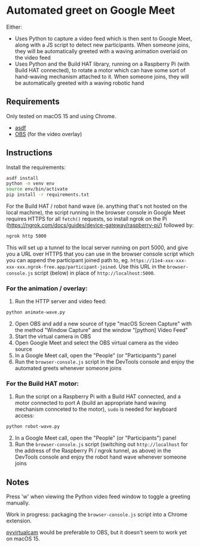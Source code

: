 # Automated greet on Google Meet

Either:

* Uses Python to capture a video feed which is then sent to Google Meet, along with a JS script to detect new participants. When someone joins, they will be automatically greeted with a waving animation overlaid on the video feed
* Uses Python and the Build HAT library, running on a Raspberry Pi (with Build HAT connected), to rotate a motor which can have some sort of hand-waving mechanism attached to it. When someone joins, they will be automatically greeted with a waving robotic hand

## Requirements

Only tested on macOS 15 and using Chrome.

* [asdf](https://asdf-vm.com/)
* [OBS](https://obsproject.com/) (for the video overlay)

## Instructions

Install the requirements:

```bash
asdf install
python -m venv env
source env/bin/activate
pip install -r requirements.txt
```

For the Build HAT / robot hand wave (ie. anything that's not hosted on the local machine), the script running in the browser console in Google Meet requires HTTPS for all `fetch()` requests, so install ngrok on the Pi (https://ngrok.com/docs/guides/device-gateway/raspberry-pi/) followed by:

```bash
ngrok http 5000
```

This will set up a tunnel to the local server running on port 5000, and give you a URL over HTTPS that you can use in the browser console script which you can append the participant joined path to, eg. `https://11e4-xxx-xxx-xxx-xxx.ngrok-free.app/participant-joined`. Use this URL in the `browser-console.js` script (below) in place of `http://localhost:5000`.

### For the animation / overlay:

1. Run the HTTP server and video feed:
```bash
python animate-wave.py
```
2. Open OBS and add a new source of type "macOS Screen Capture" with the method "Window Capture" and the window "[python] Video Feed"
3. Start the virtual camera in OBS
4. Open Google Meet and select the OBS virtual camera as the video source
5. In a Google Meet call, open the "People" (or "Participants") panel
6. Run the `browser-console.js` script in the DevTools console and enjoy the automated greets whenever someone joins

### For the Build HAT motor:

1. Run the script on a Raspberry Pi with a Build HAT connected, and a motor connected to port A (build an appropriate hand waving mechanism connceted to the motor), `sudo` is needed for keyboard access:
```bash
python robot-wave.py
```
2. In a Google Meet call, open the "People" (or "Participants") panel
3. Run the `browser-console.js` script (switching out `http://localhost` for the address of the Raspberry Pi / ngrok tunnel, as above) in the DevTools console and enjoy the robot hand wave whenever someone joins

## Notes

Press 'w' when viewing the Python video feed window to toggle a greeting manually.

Work in progress: packaging the `browser-console.js` script into a Chrome extension.

[pyvirtualcam](https://pypi.org/project/pyvirtualcam/) would be preferable to OBS, but it doesn't seem to work yet on macOS 15.
